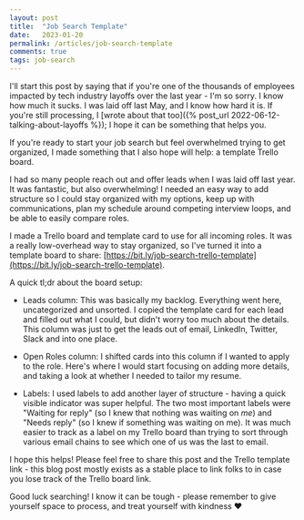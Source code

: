 ```yaml
---
layout: post
title:  "Job Search Template"
date:   2023-01-20
permalink: /articles/job-search-template
comments: true
tags: job-search
---
```


I'll start this post by saying that if you're one of the thousands of employees impacted by tech industry layoffs over the last year - I'm so sorry. I know how much it sucks. I was laid off last May, and I know how hard it is. If you're still processing, I [wrote about that too]({% post_url 2022-06-12-talking-about-layoffs %}); I hope it can be something that helps you.

If you're ready to start your job search but feel overwhelmed trying to get organized, I made something that I also hope will help: a template Trello board.

I had so many people reach out and offer leads when I was laid off last year. It was fantastic, but also overwhelming! I needed an easy way to add structure so I could stay organized with my options, keep up with communications, plan my schedule around competing interview loops, and be able to easily compare roles.

I made a Trello board and template card to use for all incoming roles. It was a really low-overhead way to stay organized, so I've turned it into a template board to share: [https://bit.ly/job-search-trello-template](https://bit.ly/job-search-trello-template).

A quick tl;dr about the board setup:

- Leads column: This was basically my backlog. Everything went here, uncategorized and unsorted. I copied the template card for each lead and filled out what I could, but didn't worry too much about the details. This column was just to get the leads out of email, LinkedIn, Twitter, Slack and into one place. 

- Open Roles column: I shifted cards into this column if I wanted to apply to the role. Here's where I would start focusing on adding more details, and taking a look at whether I needed to tailor my resume.

- Labels: I used labels to add another layer of structure - having a quick visible indicator was super helpful. The two most important labels were "Waiting for reply" (so I knew that nothing was waiting on _me_) and "Needs reply" (so I knew if something was waiting on me). It was much easier to track as a label on my Trello board than trying to sort through various email chains to see which one of us was the last to email.

I hope this helps! Please feel free to share this post and the Trello template link - this blog post mostly exists as a stable place to link folks to in case you lose track of the Trello board link.

Good luck searching! I know it can be tough - please remember to give yourself space to process, and treat yourself with kindness ❤️